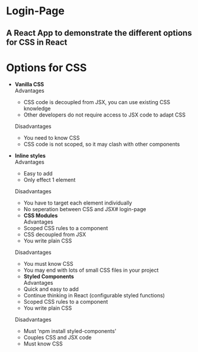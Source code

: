 # Login-Page
## A React App to demonstrate the different options for CSS in React

# Options for CSS
- **Vanilla CSS**   
   Advantages
   - CSS code is decoupled from JSX, you can use existing CSS knowledge
   - Other developers do not require access to JSX code to adapt CSS   
   
   Disadvantages
   - You need to know CSS
   - CSS code is not scoped, so it may clash with other components           
- **Inline styles**   
   Advantages
   - Easy to add
   - Only effect 1 element 
   
   Disadvantages
   - You have to target each element individually
   - No seperation between CSS and JSX# login-page
   - **CSS Modules**   
   Advantages
   - Scoped CSS rules to a component
   - CSS decoupled from JSX
   - You write plain CSS
   
   Disadvantages
   - You must know CSS
   - You may end with lots of small CSS files in your project
    - **Styled Components**   
   Advantages
   - Quick and easy to add
   - Continue thinking in React (configurable styled functions)
   - Scoped CSS rules to a component
   - You write plain CSS
   
   Disadvantages
   - Must 'npm install styled-components'
   - Couples CSS and JSX code
   - Must know CSS
